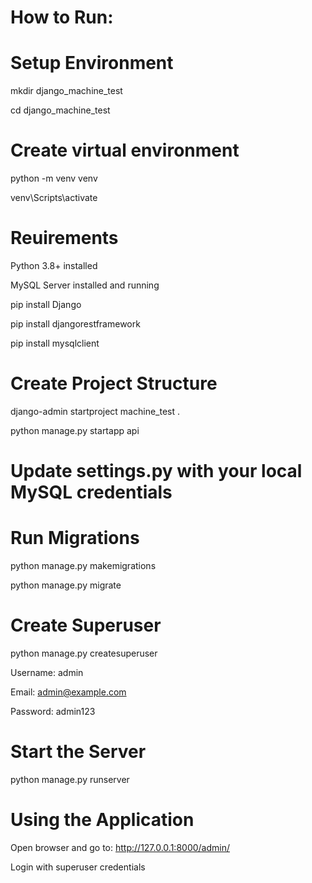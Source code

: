 # How to Run:

# Setup Environment
mkdir django_machine_test

cd django_machine_test

# Create virtual environment
python -m venv venv

venv\Scripts\activate

# Reuirements
Python 3.8+ installed

MySQL Server installed and running

pip install Django

pip install djangorestframework

pip install mysqlclient

# Create Project Structure
django-admin startproject machine_test .

python manage.py startapp api

# Update settings.py with your local MySQL credentials

# Run Migrations
python manage.py makemigrations

python manage.py migrate

# Create Superuser
python manage.py createsuperuser

Username: admin

Email: admin@example.com

Password: admin123

# Start the Server
python manage.py runserver

# Using the Application
Open browser and go to: http://127.0.0.1:8000/admin/

Login with superuser credentials

